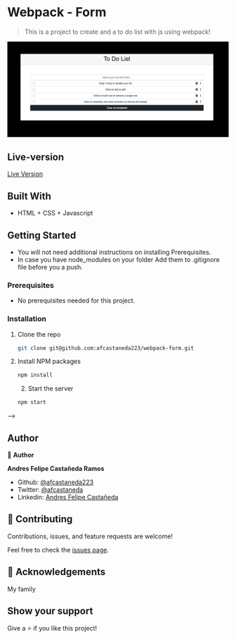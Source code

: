 # Webpack - Form

> This is a project to create and a to do list with js using webpack!


![screenshot](./to_do_screenshot.png)


## Live-version

[Live Version](https://afcastaneda223.github.io/webpack-form)


## Built With

- HTML + CSS + Javascript

## Getting Started

* You will not need additional instructions on installing Prerequisites.
* In case you have node_modules on your folder Add them to .gitignore file before you a push.

### Prerequisites

* No prerequisites needed for this project.
 <!--
This is an example of how to list things you need to use the software and how to install them.
* npm
  ```sh
  npm install npm@latest -g
  ```
-->

### Installation
1. Clone the repo
   ```sh
   git clone git@github.com:afcastaneda223/webpack-form.git
   ```
2. Install NPM packages
   ```sh
   npm install
   ```
   2. Start the server 
   ```sh
   npm start
   ```
-->

## Author

👤 **Author**

**Andres Felipe Castañeda Ramos**
- Github: [@afcastaneda223](https://github.com/afcastaneda223)
- Twitter: [@afcastaneda](https://twitter.com/afcastaneda)
- Linkedin: [Andres Felipe Castañeda](www.linkedin.com/in/andres-castaneda223)


## 🤝 Contributing

Contributions, issues, and feature requests are welcome!

Feel free to check the [issues page](https://github.com/smunozmo/).


## 👋 Acknowledgements

My family

## Show your support

Give a ⭐️ if you like this project!

